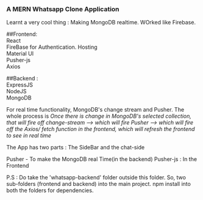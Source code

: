 ### A MERN Whatsapp Clone Application

Learnt a very cool thing : Making MongoDB realtime. WOrked like Firebase.

##Frontend:\
React\
FireBase for Authentication. Hosting\
Material UI\
Pusher-js\
Axios

##Backend :\
ExpressJS \
NodeJS\
MongoDB

For real time functionality, MongoDB's change stream and Pusher. The whole process is *Once there is change in MongoDB's selected collection, that will fire off change-stream --> which will fire Pusher --> which will fire off the Axios/ fetch function in the frontend, which will refresh the frontend to see in real time*


The App has two parts : The SideBar and the chat-side


Pusher - To make the MongoDB real Time(in the backend)
Pusher-js : In the Frontend

P.S : Do take the 'whatsapp-backend' folder outside this folder. So, two sub-folders (frontend and backend) into the main project.
npm install into both the folders for dependencies.
